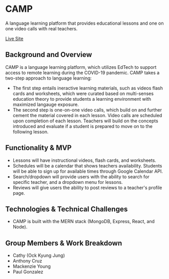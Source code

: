 # CAMP
A language learning platform that provides educational lessons and one on one video calls with real teachers.  

[Live Site](https://camp-mern-project.herokuapp.com/) 

## Background and Overview
CAMP is a language learning platform, which utilizes EdTech to support access to remote learning during the COVID-19 pandemic.
CAMP takes a two-step approach to language learning: 
* The first step entails ineractive learning materials, such as videos flash cards and worksheets, which were curated based on multi-senses education theory to provide students a learning environment with maximized langauge exposure.
* The second step is one-on-one video calls, which build on and further cement the material covered in each lesson. Video calls are scheduled upon completion of each lesson. Teachers will build on the concepts introduced
and evaluate if a student is prepared to move on to the following lesson. 

## Functionality & MVP

* Lessons will have instructional videos, flash cards, and worksheets. 
* Schedules will be a calendar that shows teachers availability. Students will be able 
to sign up for available times through Google Calendar API. 
* Search/dropdown will provide users with the ability to search for specific teacher, and a dropdown menu for lessons.
* Reviews will give users the ability to post reviews to a teacher's profile page. 

## Technologies & Technical Challenges

* CAMP is built with the MERN stack (MongoDB, Express, React, and Node). 

## Group Members & Work Breakdown
* Cathy (Ock Kyung Jung)
* Anthony Cruz 
* Mackenzie Young 
* Paul Gonzalez
